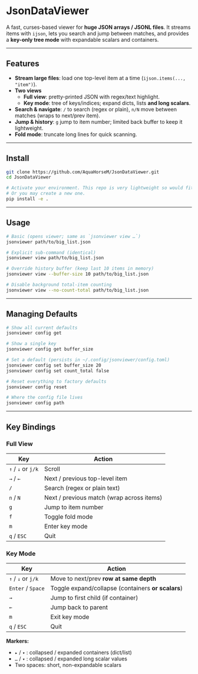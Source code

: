 # JsonDataViewer

A fast, curses-based viewer for **huge JSON arrays / JSONL files**. It streams items with `ijson`, lets you search and jump between matches, and provides a **key-only tree mode** with expandable scalars and containers.

---

## Features

- **Stream large files**: load one top-level item at a time (`ijson.items(..., "item")`).
- **Two views**  
  - **Full view**: pretty-printed JSON with regex/text highlight.  
  - **Key mode**: tree of keys/indices; expand dicts, lists **and long scalars**.
- **Search & navigate**: `/` to search (regex or plain), `n/N` move between matches (wraps to next/prev item).
- **Jump & history**: `g` jump to item number; limited back buffer to keep it lightweight.
- **Fold mode**: truncate long lines for quick scanning.

---

## Install

```bash
git clone https://github.com/AquaHorseM/JsonDataViewer.git
cd JsonDataViewer

# Activate your environment. This repo is very lightweight so would fit in most existing environments.
# Or you may create a new one.
pip install -e .
```

---

## Usage

```bash
# Basic (opens viewer; same as `jsonviewer view …`)
jsonviewer path/to/big_list.json

# Explicit sub‑command (identical)
jsonviewer view path/to/big_list.json

# Override history buffer (keep last 10 items in memory)
jsonviewer view --buffer-size 10 path/to/big_list.json

# Disable background total‑item counting
jsonviewer view --no-count-total path/to/big_list.json
```

---

## Managing Defaults

```bash
# Show all current defaults
jsonviewer config get

# Show a single key
jsonviewer config get buffer_size

# Set a default (persists in ~/.config/jsonviewer/config.toml)
jsonviewer config set buffer_size 20
jsonviewer config set count_total false

# Reset everything to factory defaults
jsonviewer config reset

# Where the config file lives
jsonviewer config path
```

---

## Key Bindings

### Full View

| Key                | Action                                     |
|--------------------|---------------------------------------------|
| `↑` / `↓` or `j/k` | Scroll                                      |
| `→` / `←`          | Next / previous top-level item              |
| `/`                | Search (regex or plain text)                |
| `n` / `N`          | Next / previous match (wrap across items)   |
| `g`                | Jump to item number                         |
| `f`                | Toggle fold mode                            |
| `m`                | Enter key mode                              |
| `q` / `ESC`        | Quit                                        |

### Key Mode

| Key                    | Action                                             |
|------------------------|----------------------------------------------------|
| `↑` / `↓` or `j/k`     | Move to next/prev **row at same depth**            |
| `Enter` / `Space`      | Toggle expand/collapse (containers **or scalars**) |
| `→`                    | Jump to first child (if container)                 |
| `←`                    | Jump back to parent                                |
| `m`                    | Exit key mode                                      |
| `q` / `ESC`            | Quit                                               |

**Markers:**

- `▸` / `▾` : collapsed / expanded containers (dict/list)  
- `…` / `▾` : collapsed / expanded long scalar values  
- Two spaces: short, non-expandable scalars

